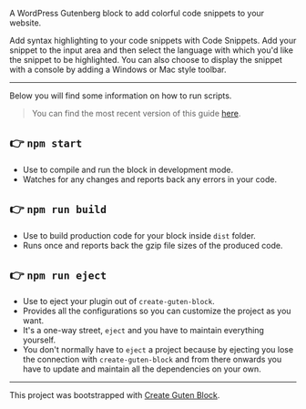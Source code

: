 A WordPress Gutenberg block to add colorful code snippets to your website.

Add syntax highlighting to your code snippets with Code Snippets. Add your snippet to the input area and then select the language with which you'd like the snippet to be highlighted. 
You can also choose to display the snippet with a console by adding a Windows or Mac style toolbar. 
 
---

Below you will find some information on how to run scripts.

>You can find the most recent version of this guide [here](https://github.com/ahmadawais/create-guten-block).

## 👉  `npm start`
- Use to compile and run the block in development mode.
- Watches for any changes and reports back any errors in your code.

## 👉  `npm run build`
- Use to build production code for your block inside `dist` folder.
- Runs once and reports back the gzip file sizes of the produced code.

## 👉  `npm run eject`
- Use to eject your plugin out of `create-guten-block`.
- Provides all the configurations so you can customize the project as you want.
- It's a one-way street, `eject` and you have to maintain everything yourself.
- You don't normally have to `eject` a project because by ejecting you lose the connection with `create-guten-block` and from there onwards you have to update and maintain all the dependencies on your own.

---
This project was bootstrapped with [Create Guten Block](https://github.com/ahmadawais/create-guten-block).
